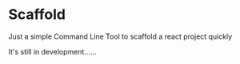 # Scaffold

Just a simple Command Line Tool to scaffold a react project quickly

It's still in development......

